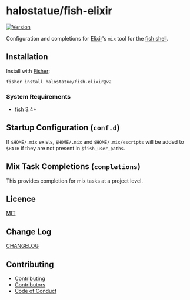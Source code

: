# halostatue/fish-elixir

[![Version][version]](https://github.com/halostatue/fish-elixir/releases)

Configuration and completions for [Elixir][elixir]'s `mix` tool for the
[fish shell][shell].

## Installation

Install with [Fisher][fisher]:

```fish
fisher install halostatue/fish-elixir@v2
```

### System Requirements

- [fish][fish] 3.4+

## Startup Configuration (`conf.d`)

If `$HOME/.mix` exists, `$HOME/.mix` and `$HOME/.mix/escripts` will be added to
`$PATH` if they are not present in `$fish_user_paths`.

## Mix Task Completions (`completions`)

This provides completion for mix tasks at a project level.

## Licence

[MIT](./LICENCE.md)

## Change Log

[CHANGELOG](./CHANGELOG.md)

## Contributing

- [Contributing](./CONTRIBUTING.md)
- [Contributors](./CONTRIBUTORS.md)
- [Code of Conduct](./CODE_OF_CONDUCT.md)

[elixir]: https://www.elixir-lang.org/
[fish]: https://github.com/fish-shell/fish-shell
[fisher]: https://github.com/jorgebucaran/fisher
[shell]: https://fishshell.com 'friendly interactive shell'
[version]: https://img.shields.io/github/tag/halostatue/fish-elixir.svg?label=Version
